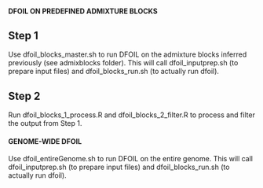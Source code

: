 #### DFOIL ON PREDEFINED ADMIXTURE BLOCKS ####

## Step 1
Use dfoil_blocks_master.sh to run DFOIL on the admixture blocks inferred previously (see admixblocks folder). This will call dfoil_inputprep.sh (to prepare input files) and dfoil_blocks_run.sh (to actually run dfoil).

## Step 2
Run dfoil_blocks_1_process.R and dfoil_blocks_2_filter.R to process and filter the output from Step 1.

#### GENOME-WIDE DFOIL ####
Use dfoil_entireGenome.sh to run DFOIL on the entire genome. This will call dfoil_inputprep.sh (to prepare input files) and dfoil_blocks_run.sh (to actually run dfoil).
